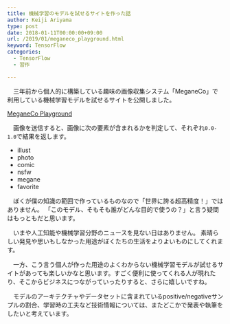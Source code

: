 ```yaml
---
title: 機械学習のモデルを試せるサイトを作った話
author: Keiji Ariyama
type: post
date: 2018-01-11T00:00:00+09:00
url: /2019/01/meganeco_playground.html
keyword: TensorFlow
categories:
  - TensorFlow
  - 習作

---
```


　三年前から個人的に構築している趣味の画像収集システム「MeganeCo」で利用している機械学習モデルを試せるサイトを公開しました。

[MeganeCo Playground](https://playground.megane.ai)

　画像を送信すると、画像に次の要素が含まれるかを判定して、それぞれ`0.0-1.0`で結果を返します。

 * illust
 * photo
 * comic
 * nsfw
 * megane
 * favorite

　ぼくが僕の知識の範囲で作っているものなので「世界に誇る超高精度！」ではありません。
「このモデル、そもそも誰がどんな目的で使うの？」と言う疑問はもっともだと思います。

　いまや人工知能や機械学習分野のニュースを見ない日はありません。
素晴らしい発見や思いもしなかった用途がぼくたちの生活をよりよいものにしてくれます。

　一方、こう言う個人が作った用途のよくわからない機械学習モデルが試せるサイトがあっても楽しいかなと思います。すごく便利に使ってくれる人が現れたり、そこからビジネスにつながっていったりすると、さらに嬉しいですね。

　モデルのアーキテクチャやデータセットに含まれているpositive/negativeサンプルの割合、学習時の工夫など技術情報については、またどこかで発表や執筆をしたいと考えています。
